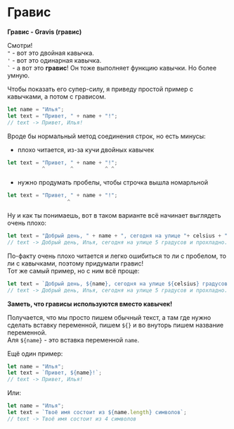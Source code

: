 # Гравис

**Гравис - Gravis (гравис)**  

Смотри!  
`"` - вот это двойная кавычка.  
`'` - вот это одинарная кавычка.  
`` ` `` - а вот это **гравис**! Он тоже выполняет функцию кавычки. Но более умную.  
  
Чтобы показать его супер-силу, я приведу простой пример с кавычками, а потом с грависом.
```js
let name = "Илья";
let text = "Привет, " + name + "!";
// text -> Привет, Илья!
```

Вроде бы нормальный метод соединения строк, но есть минусы:
- плохо читается, из-за кучи двойных кавычек
```js
let text = "Привет, " + name + "!";
           ^        ^          ^ ^
```
- нужно продумать пробелы, чтобы строчка вышла номарльной
```js
let text = "Привет, " + name + "!";
                   ^
```

Ну и как ты понимаешь, вот в таком варианте всё начинает выглядеть очень плохо:

```js
let text = "Добрый день, " + name + ", сегодня на улице "+ celsius + " градусов и " + feeling+ ". Желаем вам хорошего дня!";
// text -> Добрый день, Илья, сегодня на улице 5 градусов и прохладно. Желаем вам хорошего дня!
```
По-факту очень плохо читается и легко ошибиться то ли с пробелом, то ли с кавычками, поэтому придумали гравис!  
Тот же самый пример, но с ним всё проще:
```js
let text = `Добрый день, ${name}, сегодня на улице ${celsius} градусов и ${feeling}. Желаем вам хорошего дня!`;
// text -> Добрый день, Илья, сегодня на улице 5 градусов и прохладно. Желаем вам хорошего дня!
```
**Заметь, что грависы используются вместо кавычек!**

Получается, что мы просто пишем обычный текст, а там где нужно сделать вставку переменной, пишем `${}` и во внуторь пишем название переменной.  
Аля `${name}` - это вставка переменной `name`.  
  
Ещё один пример:
```js
let name = "Илья";
let text = `Привет, ${name}!`;
// text -> Привет, Илья!
```
Или:
```js
let name = "Илья";
let text = `Твоё имя состоит из ${name.length} символов`;
// text -> Твоё имя состоит из 4 символов
```

